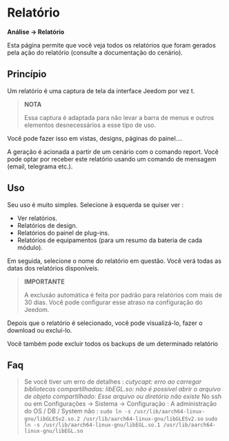 # Relatório
**Análise → Relatório**

Esta página permite que você veja todos os relatórios que foram gerados pela ação do relatório (consulte a documentação do cenário).

## Princípio

Um relatório é uma captura de tela da interface Jeedom por vez t.

> **NOTA**
>
> Essa captura é adaptada para não levar a barra de menus e outros elementos desnecessários a esse tipo de uso.

Você pode fazer isso em vistas, designs, páginas do painel....

A geração é acionada a partir de um cenário com o comando report.
Você pode optar por receber este relatório usando um comando de mensagem (email, telegrama etc.).

## Uso

Seu uso é muito simples. Selecione à esquerda se quiser ver :

- Ver relatórios.
- Relatórios de design.
- Relatórios do painel de plug-ins.
- Relatórios de equipamentos (para um resumo da bateria de cada módulo).

Em seguida, selecione o nome do relatório em questão. Você verá todas as datas dos relatórios disponíveis.

> **IMPORTANTE**
>
> A exclusão automática é feita por padrão para relatórios com mais de 30 dias. Você pode configurar esse atraso na configuração do Jeedom.

Depois que o relatório é selecionado, você pode visualizá-lo, fazer o download ou excluí-lo.

Você também pode excluir todos os backups de um determinado relatório

## Faq

> Se você tiver um erro de detalhes :
> *cutycapt: erro ao carregar bibliotecas compartilhadas: libEGL.so: não é possível abrir o arquivo de objeto compartilhado: Esse arquivo ou diretório não existe*
> No ssh ou em Configurações → Sistema → Configuração : A administração do OS / DB / System não :
> ``````sudo ln -s /usr/lib/aarch64-linux-gnu/libGLESv2.so.2 /usr/lib/aarch64-linux-gnu/libGLESv2.so``````
> ``````sudo ln -s /usr/lib/aarch64-linux-gnu/libEGL.so.1 /usr/lib/aarch64-linux-gnu/libEGL.so``````
